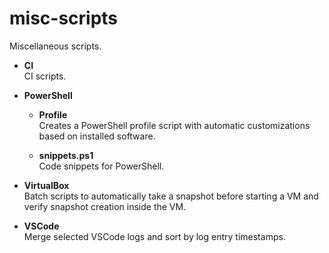 # misc-scripts

Miscellaneous scripts.

- **CI**\
  CI scripts.

- **PowerShell**

  - **Profile**\
    Creates a PowerShell profile script with automatic customizations based on installed software.

  - **snippets.ps1**\
    Code snippets for PowerShell.

- **VirtualBox**\
  Batch scripts to automatically take a snapshot before starting a VM and verify snapshot creation inside the VM.

- **VSCode**\
  Merge selected VSCode logs and sort by log entry timestamps.
